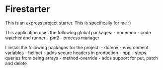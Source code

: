 # Firestarter

This is an express project starter. This is specifically for me :)

This application uses the following global packages:
    - nodemon - code watcher and runner
    - pm2 - process manager 

I install the following packages for the project:
    - dotenv - environment variables
    - helmet - adds secure headers in production
    - hpp - stops queries from being arrays
    - method-override - adds support for put, patch and delete



